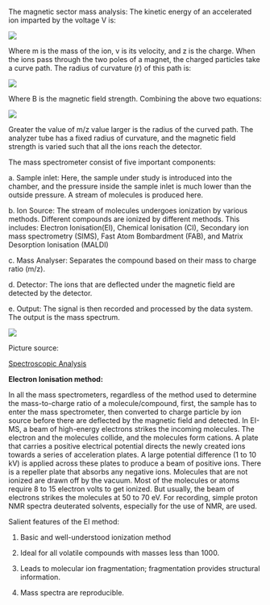 The magnetic sector mass analysis: The kinetic energy of an accelerated ion imparted by the voltage V is:

<image src="./images/eq11.png">

Where m is the mass of the ion, v is its velocity, and z is the charge. When the ions pass through the two poles of a magnet, the charged particles take a curve path. The radius of curvature (r) of this path is:

<image src="./images/eq21.png">

Where B is the magnetic field strength.
Combining the above two equations:

<image src="./images/eq31.png">

Greater the value of m/z value larger is the radius of the curved path. The analyzer tube has a fixed radius of curvature, and the magnetic field strength is varied such that all the ions reach the detector.

The mass spectrometer consist of five important components:

a. Sample inlet: Here, the sample under study is introduced into the chamber, and the pressure inside the sample inlet is much lower than the outside pressure. A stream of molecules is produced here.

b. Ion Source: The stream of molecules undergoes ionization by various methods. Different compounds are ionized by different methods. This includes: Electron Ionisation(EI), Chemical Ionisation (CI), Secondary ion mass spectrometry (SIMS), Fast Atom Bombardment (FAB), and Matrix Desorption Ionisation (MALDI)

c. Mass Analyser: Separates the compound based on their mass to charge ratio (m/z).

d. Detector: The ions that are deflected under the magnetic field are detected by the detector.

e. Output: The signal is then recorded and processed by the data system. The output is the mass spectrum.

<image src="./images/figure2_intro_exp8.jpg">

Picture source:

[Spectroscopic Analysis](https://web.mit.edu/12.000/www/finalpresentation/experiments/gcms.html)

**Electron Ionisation method:**

In all the mass spectrometers, regardless of the method used to determine the mass-to-charge ratio of a molecule/compound, first, the sample has to enter the mass spectrometer, then converted to charge particle by ion source before there are deflected by the magnetic field and detected. In EI-MS, a beam of high-energy electrons strikes the incoming molecules. The electron and the molecules collide, and the molecules form cations. A plate that carries a positive electrical potential directs the newly created ions towards a series of acceleration plates. A large potential difference (1 to 10 kV) is applied across these plates to produce a beam of positive ions. There is a repeller plate that absorbs any negative ions. Molecules that are not ionized are drawn off by the vacuum. Most of the molecules or atoms require 8 to 15 electron volts to get ionized. But usually, the beam of electrons strikes the molecules at 50 to 70 eV. For recording, simple proton NMR spectra deuterated solvents, especially for the use of NMR, are used.

Salient features of the EI method:

1. Basic and well-understood ionization method

2. Ideal for all volatile compounds with masses less than 1000.

3. Leads to molecular ion fragmentation; fragmentation provides structural information.

4. Mass spectra are reproducible.

